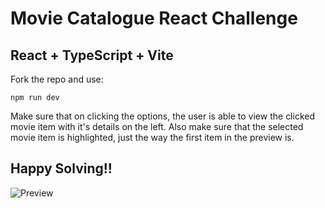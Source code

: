 # Movie Catalogue React Challenge

## React + TypeScript + Vite

Fork the repo and use:

```npm run dev```

Make sure that on clicking the options, the user is able to view the clicked movie item with it's details on the left.
Also make sure that the selected movie item is highlighted, just the way the first item in the preview is.

## Happy Solving!!


![Preview](https://raw.githubusercontent.com/hulkmania40/movie-catalogue-react-challenge/refs/heads/master/src/assets/preview.png)
